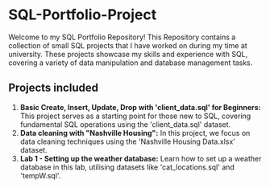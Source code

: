 # SQL-Portfolio-Project
Welcome to my SQL Portfolio Repository!
This Repository contains a collection of small SQL projects that I have worked on during my time at university. 
These projects showcase my skills and experience with SQL, covering a variety of data manipulation and database management tasks.


## Projects included
1. **Basic Create, Insert, Update, Drop with 'client_data.sql' for Beginners:** This project serves as a starting point for those new to SQL, covering fundamental SQL operations using the 'client_data.sql' dataset.
2. **Data cleaning with "Nashville Housing":** In this project, we focus on data cleaning techniques using the 'Nashville Housing Data.xlsx' dataset.
3. **Lab 1 - Setting up the weather database:** Learn how to set up a weather database in this lab, utilising datasets like 'cat_locations.sql' and 'tempW.sql'.

